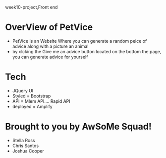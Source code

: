 week10-project,Front end 

# OverView of PetVice
* PetVice is an Website Where you can generate a random peice of advice along with a picture an animal
* by clcking the Give me an advice button located on the bottom the page, you can generate advice for yourself

# Tech
* JQuery UI 
* Styled = Bootstrap
* API = Mlem API.... Rapid API
* deployed = Amplify




#

# Brought to you by AwSoMe Squad!
* Stella Ross
* Chris Santos
* Joshua Cooper











